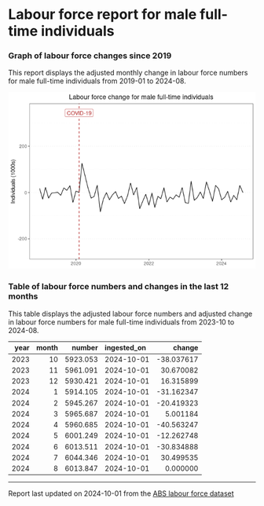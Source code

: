 Labour force report for male full-time individuals
================

### Graph of labour force changes since 2019

This report displays the adjusted monthly change in labour force numbers
for male full-time individuals from 2019-01 to 2024-08.

![](male_full-time_report_files/figure-gfm/unnamed-chunk-2-1.png)<!-- -->

### Table of labour force numbers and changes in the last 12 months

This table displays the adjusted labour force numbers and adjusted
change in labour force numbers for male full-time individuals from
2023-10 to 2024-08.

| year | month |   number | ingested_on |     change |
|-----:|------:|---------:|:------------|-----------:|
| 2023 |    10 | 5923.053 | 2024-10-01  | -38.037617 |
| 2023 |    11 | 5961.091 | 2024-10-01  |  30.670082 |
| 2023 |    12 | 5930.421 | 2024-10-01  |  16.315899 |
| 2024 |     1 | 5914.105 | 2024-10-01  | -31.162347 |
| 2024 |     2 | 5945.267 | 2024-10-01  | -20.419323 |
| 2024 |     3 | 5965.687 | 2024-10-01  |   5.001184 |
| 2024 |     4 | 5960.685 | 2024-10-01  | -40.563247 |
| 2024 |     5 | 6001.249 | 2024-10-01  | -12.262748 |
| 2024 |     6 | 6013.511 | 2024-10-01  | -30.834888 |
| 2024 |     7 | 6044.346 | 2024-10-01  |  30.499535 |
| 2024 |     8 | 6013.847 | 2024-10-01  |   0.000000 |

------------------------------------------------------------------------

Report last updated on 2024-10-01 from the [ABS labour force
dataset](https://www.abs.gov.au/statistics/labour/employment-and-unemployment/labour-force-australia/latest-release)
